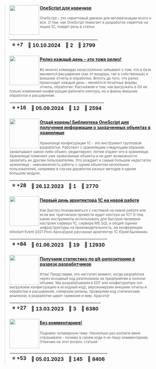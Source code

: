 ﻿<div id="infostart_posts">


> <img src="https://infostart.ru/upload/iblock/027/0270321251eb5458d9f266aea8dea893.jpg?2f0e4d2d-e0a6-4868-8412-e34c7693637a" width="96" align="left"> 
> <h4 style="color: white;"><a href="https://infostart.ru/1c/articles/2209019/">OneScript для новичков</a></h4>
> <small>OneScript – это скриптовый движок для автоматизации всего и вся. О том, как OneScript помогает в разработке скриптов на языке 1С, пойдет речь в статье.</small>  
> <br clear="left">
>
> | :star: +7 |  :calendar: 10.10.2024 |  :speech_balloon: 2 |  :eyes: 2799 |
>  |-|-|-|-|  
> <img src="https://infostart.ru/upload/iblock/d4f/d4f0f30466b1df9fe44076cdaa9fbfec.jpg?3bd70073-d819-4693-b9d3-1751923197be" width="96" align="left"> 
> <h4 style="color: white;"><a href="https://infostart.ru/1c/articles/2181966/">Релиз каждый день – это тоже релиз!</a></h4>
> <small>Во многих командах незаслуженно забывают о том, что в базе меняются расширения (как от вендора, так и собственные) и внешние отчеты и обработки. Вплоть до того, что релиз происходит каждый день – меняются печатные формы, отчеты, обработки. Расскажем о том, как выгружать в Git не только изменения конфигурации рабочего контура, но и файлы внешних обработок и расширений.</small>  
> <br clear="left">
>
> | :star: +16 |  :calendar: 05.09.2024 |  :speech_balloon: 12 |  :eyes: 2594 |
>  |-|-|-|-|  
> <img src="https://infostart.ru/upload/iblock/b68/b68c7aee227ff146819fe3d51aaafc4f.png?dd07349b-571a-4974-91b4-46477dbc1b8e" width="96" align="left"> 
> <h4 style="color: white;"><a href="https://infostart.ru/1c/articles/1879563/">Отдай корень! Библиотека OneScript для получения информации о захваченных объектах в хранилище</a></h4>
> <small>Хранилище конфигурации 1С - это инструмент групповой разработки. Работают с хранилищем следующим образом: захватывают какой-либо объект, редактируют, потом отдают его в хранилище. Хранилище помечает уже захваченные объекты и не дает возможности захватить их другим пользователям. Это рождает и самый большой недостаток хранилища - невозможность работы с одним объектом нескольких пользователей, например в случае доработки разных методов в одном большом модуле.</small>  
> <br clear="left">
>
> | :star: +28 |  :calendar: 26.12.2023 |  :speech_balloon: 1 |  :eyes: 2770 |
>  |-|-|-|-|  
> <img src="https://infostart.ru/upload/iblock/ae7/ae7cfed9f25da1e28207204dd72ba7cb.jpg?558b7d98-7534-452c-bdc2-26f4743ce6f0" width="96" align="left"> 
> <h4 style="color: white;"><a href="https://infostart.ru/1c/articles/1873832/">Первый день архитектора 1С на новой работе</a></h4>
> <small>Как быстро познакомиться с системой на новой работе или если вас пригласили провести аудит контура на 1С? О том, какие инструменты использовать для быстрой проверки настроек сервера 1С, сервера MS SQL и общей оценки инфраструктуры на производительность, на конференции Infostart Event 2021 Post-Apocalypse рассказал архитектор 1С Юрий Былинкин.</small>  
> <br clear="left">
>
> | :star: +84 |  :calendar: 01.06.2023 |  :speech_balloon: 19 |  :eyes: 12930 |
>  |-|-|-|-|  
> <img src="https://infostart.ru/upload/iblock/e74/e74f5448aeaae005ebb3b127847d60c8.png?11646763-5041-4326-aadb-dd590cb85422" width="96" align="left"> 
> <h4 style="color: white;"><a href="https://infostart.ru/1c/articles/1824479/">Получаем статистику по git-репозиторию в разрезе разработчиков</a></h4>
> <small>Итак! Представим, что наступил момент, когда разработка через исходный код реализована на предприятии в полном объеме. Мы разрабатываем в EDT или конфигураторе (но выгружаем конфигурацию в исходный код), версионируем внешние отчеты и обработки и расширения, собираем релизы, проверяем код статическим анализом, в разработке царит гармония и мир. Красота!</small>  
> <br clear="left">
>
> | :star: +27 |  :calendar: 13.03.2023 |  :speech_balloon: 3 |  :eyes: 6380 |
>  |-|-|-|-|  
> <img src="https://infostart.ru/upload/iblock/3bb/3bb1cf5d4d6c00bdc663e8e52cae6546.png?39068297-efd6-41c2-b6df-0b7629f480c3" width="96" align="left"> 
> <h4 style="color: white;"><a href="https://infostart.ru/1c/articles/1738832/">Без комментариев!</a></h4>
> <small>Подниму холиварную тему. Несколько раз коллеги меня спрашивали - почему в своем коде я не пишу комментариев. Отвечаю на этот вопрос статьей.</small>  
> <br clear="left">
>
> | :star: +53 |  :calendar: 05.01.2023 |  :speech_balloon: 145 |  :eyes: 8406 |
>  |-|-|-|-|  
</div>
